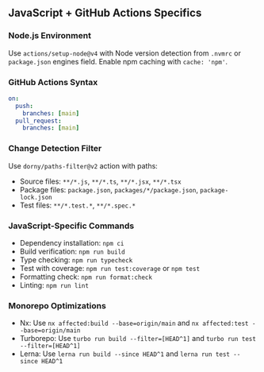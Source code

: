 ## JavaScript + GitHub Actions Specifics

### Node.js Environment
Use `actions/setup-node@v4` with Node version detection from `.nvmrc` or `package.json` engines field. Enable npm caching with `cache: 'npm'`.

### GitHub Actions Syntax
```yaml
on:
  push:
    branches: [main]
  pull_request:
    branches: [main]
```

### Change Detection Filter
Use `dorny/paths-filter@v2` action with paths:
- Source files: `**/*.js`, `**/*.ts`, `**/*.jsx`, `**/*.tsx`
- Package files: `package.json`, `packages/*/package.json`, `package-lock.json`
- Test files: `**/*.test.*`, `**/*.spec.*`

### JavaScript-Specific Commands
- Dependency installation: `npm ci`
- Build verification: `npm run build`
- Type checking: `npm run typecheck`
- Test with coverage: `npm run test:coverage` or `npm test`
- Formatting check: `npm run format:check`
- Linting: `npm run lint`

### Monorepo Optimizations
- Nx: Use `nx affected:build --base=origin/main` and `nx affected:test --base=origin/main`
- Turborepo: Use `turbo run build --filter=[HEAD^1]` and `turbo run test --filter=[HEAD^1]`
- Lerna: Use `lerna run build --since HEAD^1` and `lerna run test --since HEAD^1`